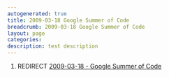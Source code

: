```yaml
---
autogenerated: true
title: 2009-03-18 Google Summer of Code
breadcrumb: 2009-03-18 Google Summer of Code
layout: page
categories: 
description: test description
---
```


1.  REDIRECT [2009-03-18 - Google Summer of Code](2009-03-18_-_Google_Summer_of_Code)

